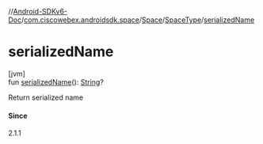 //[Android-SDKv6-Doc](../../../../index.md)/[com.ciscowebex.androidsdk.space](../../index.md)/[Space](../index.md)/[SpaceType](index.md)/[serializedName](serialized-name.md)

# serializedName

[jvm]\
fun [serializedName](serialized-name.md)(): [String](https://kotlinlang.org/api/latest/jvm/stdlib/kotlin/-string/index.html)?

Return serialized name

#### Since

2.1.1
